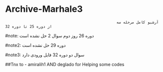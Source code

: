 # Archive-Marhale3
                                                      آرشیو کامل مرحله سه از دوره 25 تا دوره 32



#note: دوره 26 روز دوم سوال 2 حل نشده است

#note2: دوره 29 حل نشده است

#note3: سوال دو دوره 32 فایل ورودی دارد

##Tnx to  - amiralih1 AND deglado for Helping some codes
